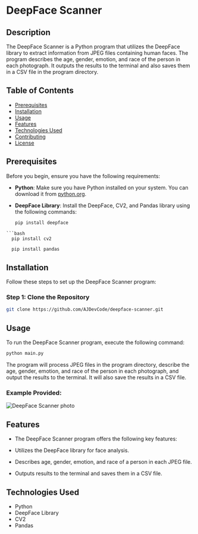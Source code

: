 # DeepFace Scanner


## Description
The DeepFace Scanner is a Python program that utilizes the DeepFace library to extract information from JPEG files containing human faces. The program describes the age, gender, emotion, and race of the person in each photograph. It outputs the results to the terminal and also saves them in a CSV file in the program directory.


## Table of Contents
- [Prerequisites](#prerequisites)
- [Installation](#installation)
- [Usage](#usage)
- [Features](#features)
- [Technologies Used](#technologies-used)
- [Contributing](#contributing)
- [License](#license)

## Prerequisites
Before you begin, ensure you have the following requirements:

- **Python**: Make sure you have Python installed on your system. You can download it from [python.org](https://www.python.org/).

- **DeepFace Library**: Install the DeepFace, CV2, and Pandas library using the following commands:
  ```bash
  pip install deepface
```
```bash
  pip install cv2
```
```bash
  pip install pandas
```
## Installation
Follow these steps to set up the DeepFace Scanner program:

### Step 1: Clone the Repository
``` bash
git clone https://github.com/AJDevCode/deepface-scanner.git
```
## Usage
To run the DeepFace Scanner program, execute the following command:
``` bash 
python main.py
```
The program will process JPEG files in the program directory, describe the age, gender, emotion, and race of the person in each photograph, and output the results to the terminal. It will also save the results in a CSV file.

### Example Provided:
![DeepFace Scanner photo](https://github.com/AJDevCode/DeepFace-Scanner/assets/67168409/1eacb346-26c4-4d2b-bb07-0e1cf997eef7)


## Features
- The DeepFace Scanner program offers the following key features:

- Utilizes the DeepFace library for face analysis.

- Describes age, gender, emotion, and race of a person in each JPEG file.

- Outputs results to the terminal and saves them in a CSV file.

## Technologies Used
- Python
- DeepFace Library
- CV2
- Pandas






